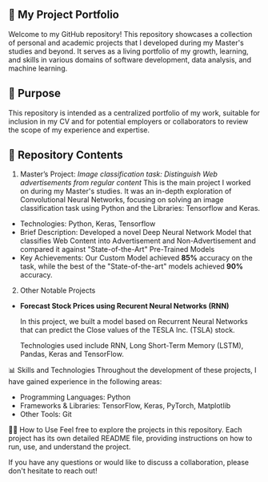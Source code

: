 ## 🚀 My Project Portfolio

Welcome to my GitHub repository! This repository showcases a collection of personal and academic projects that I developed during my Master's studies and beyond. It serves as a living portfolio of my growth, learning, and skills in various domains of software development, data analysis, and machine learning.

## 🎯 Purpose

This repository is intended as a centralized portfolio of my work, suitable for inclusion in my CV and for potential employers or collaborators to review the scope of my experience and expertise.

## 📁 Repository Contents
1. Master’s Project: *Image classification task: Distinguish Web advertisements from regular content*
This is the main project I worked on during my Master's studies. It was an in-depth exploration of Convolutional Neural Networks, focusing on solving an image classification task using Python and the Libraries: Tensorflow and Keras.

* Technologies: Python, Keras, Tensorflow
* Brief Description: Developed a novel Deep Neural Network Model that classifies Web Content into Advertisement and Non-Advertisement and compared it against "State-of-the-Art" Pre-Trained Models
* Key Achievements: Our Custom Model achieved **85%** accuracy on the task, while the best of the "State-of-the-art" models achieved **90%** accuracy.

2. Other Notable Projects
   
* __Forecast Stock Prices using Recurent Neural Networks (RNN)__
  
   In this project, we built a model based on Recurrent Neural Networks that can predict the Close values of the TESLA Inc. (TSLA) stock.
  
   Technologies used include RNN, Long Short-Term Memory (LSTM), Pandas, Keras and TensorFlow.


📊 Skills and Technologies
Throughout the development of these projects, I have gained experience in the following areas:

* Programming Languages: Python
* Frameworks & Libraries: TensorFlow, Keras, PyTorch, Matplotlib
* Other Tools: Git
  
🧑‍💻 How to Use
Feel free to explore the projects in this repository. Each project has its own detailed README file, providing instructions on how to run, use, and understand the project.

If you have any questions or would like to discuss a collaboration, please don't hesitate to reach out!
